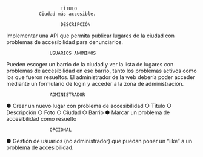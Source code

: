                         TÍTULO
                Ciudad más accesible.

                        DESCRIPCIÓN
Implementar una API que permita publicar lugares de la ciudad con problemas de accesibilidad para denunciarlos.

                    USUARIOS ANÓNIMOS
Pueden escoger un barrio de la ciudad y ver la lista de lugares con problemas de accesibilidad en ese barrio, tanto los problemas activos como los que fueron resueltos.
El administrador de la web debería poder acceder mediante un formulario de login y acceder a la zona de administración.


                    ADMINISTRADOR
● Crear un nuevo lugar con problema de accesibilidad
○ Título
○ Descripción
○ Foto
○ Ciudad
○ Barrio
● Marcar un problema de accesibilidad como resuelto


                    OPCIONAL
● Gestión de usuarios (no administrador) que puedan poner un “like” a un problema de
accesibilidad.
